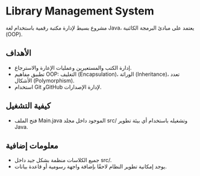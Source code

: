 # Library Management System

مشروع بسيط لإدارة مكتبة رقمية باستخدام لغة Java، يعتمد على مبادئ البرمجة الكائنية (OOP).

## الأهداف
- إدارة الكتب والمستعيرين وعمليات الإعارة والاسترجاع.
- تطبيق مفاهيم OOP: التغليف (Encapsulation)، الوراثة (Inheritance)، تعدد الأشكال (Polymorphism).
- استخدام Git وGitHub لإدارة الإصدارات.

## كيفية التشغيل
- فتح الملف Main.java الموجود داخل مجلد src/ وتشغيله باستخدام أي بيئة تطوير Java.

## معلومات إضافية
- جميع الكلاسات منظمة بشكل جيد داخل src/.
- يوجد إمكانية تطوير النظام لاحقًا بإضافة واجهة رسومية أو قاعدة بيانات.